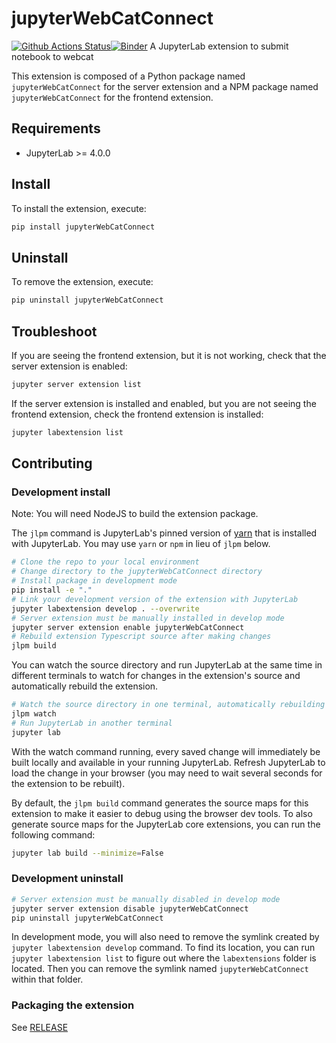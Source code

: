 # jupyterWebCatConnect

[![Github Actions Status](https://github.com/infovis-vt/webcatjupyterplugin/workflows/Build/badge.svg)](https://github.com/infovis-vt/webcatjupyterplugin/actions/workflows/build.yml)[![Binder](https://mybinder.org/badge_logo.svg)](https://mybinder.org/v2/gh/infovis-vt/webcatjupyterplugin/main?urlpath=lab)
A JupyterLab extension to submit notebook to webcat

This extension is composed of a Python package named `jupyterWebCatConnect`
for the server extension and a NPM package named `jupyterWebCatConnect`
for the frontend extension.

## Requirements

- JupyterLab >= 4.0.0

## Install

To install the extension, execute:

```bash
pip install jupyterWebCatConnect
```

## Uninstall

To remove the extension, execute:

```bash
pip uninstall jupyterWebCatConnect
```

## Troubleshoot

If you are seeing the frontend extension, but it is not working, check
that the server extension is enabled:

```bash
jupyter server extension list
```

If the server extension is installed and enabled, but you are not seeing
the frontend extension, check the frontend extension is installed:

```bash
jupyter labextension list
```

## Contributing

### Development install

Note: You will need NodeJS to build the extension package.

The `jlpm` command is JupyterLab's pinned version of
[yarn](https://yarnpkg.com/) that is installed with JupyterLab. You may use
`yarn` or `npm` in lieu of `jlpm` below.

```bash
# Clone the repo to your local environment
# Change directory to the jupyterWebCatConnect directory
# Install package in development mode
pip install -e "."
# Link your development version of the extension with JupyterLab
jupyter labextension develop . --overwrite
# Server extension must be manually installed in develop mode
jupyter server extension enable jupyterWebCatConnect
# Rebuild extension Typescript source after making changes
jlpm build
```

You can watch the source directory and run JupyterLab at the same time in different terminals to watch for changes in the extension's source and automatically rebuild the extension.

```bash
# Watch the source directory in one terminal, automatically rebuilding when needed
jlpm watch
# Run JupyterLab in another terminal
jupyter lab
```

With the watch command running, every saved change will immediately be built locally and available in your running JupyterLab. Refresh JupyterLab to load the change in your browser (you may need to wait several seconds for the extension to be rebuilt).

By default, the `jlpm build` command generates the source maps for this extension to make it easier to debug using the browser dev tools. To also generate source maps for the JupyterLab core extensions, you can run the following command:

```bash
jupyter lab build --minimize=False
```

### Development uninstall

```bash
# Server extension must be manually disabled in develop mode
jupyter server extension disable jupyterWebCatConnect
pip uninstall jupyterWebCatConnect
```

In development mode, you will also need to remove the symlink created by `jupyter labextension develop`
command. To find its location, you can run `jupyter labextension list` to figure out where the `labextensions`
folder is located. Then you can remove the symlink named `jupyterWebCatConnect` within that folder.

### Packaging the extension

See [RELEASE](RELEASE.md)
